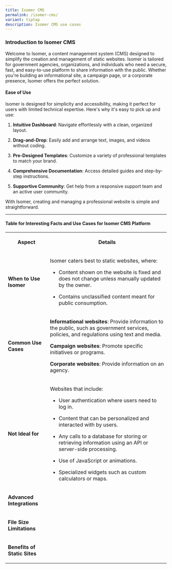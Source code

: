 ```yaml
---
title: Isomer CMS
permalink: /isomer-cms/
variant: tiptap
description: Isomer CMS use cases
---
```

<h3>Introduction to Isomer CMS</h3>
<p>Welcome to Isomer, a content management system (CMS) designed to simplify
the creation and management of static websites. Isomer is tailored for
government agencies, organizations, and individuals who need a secure,
fast, and easy-to-use platform to share information with the public. Whether
you're building an informational site, a campaign page, or a corporate
presence, Isomer offers the perfect solution.</p>
<h4>Ease of Use</h4>
<p>Isomer is designed for simplicity and accessibility, making it perfect
for users with limited technical expertise. Here's why it's easy to pick
up and use:</p>
<ol data-tight="true" class="tight">
<li>
<p><strong>Intuitive Dashboard</strong>: Navigate effortlessly with a clean,
organized layout.</p>
</li>
<li>
<p><strong>Drag-and-Drop</strong>: Easily add and arrange text, images, and
videos without coding.</p>
</li>
<li>
<p><strong>Pre-Designed Templates</strong>: Customize a variety of professional
templates to match your brand.</p>
</li>
<li>
<p><strong>Comprehensive Documentation</strong>: Access detailed guides and
step-by-step instructions.</p>
</li>
<li>
<p><strong>Supportive Community</strong>: Get help from a responsive support
team and an active user community.</p>
</li>
</ol>
<p>With Isomer, creating and managing a professional website is simple and
straightforward.</p>
<hr>
<h4>Table for Interesting Facts and Use Cases for Isomer CMS Platform</h4>
<table style="minWidth: 50px">
<colgroup>
<col>
<col>
</colgroup>
<tbody>
<tr>
<th rowspan="1" colspan="1">
<p>Aspect</p>
</th>
<th rowspan="1" colspan="1">
<p>Details</p>
</th>
</tr>
<tr>
<td rowspan="1" colspan="1">
<p><strong>When to Use Isomer</strong>
</p>
</td>
<td rowspan="1" colspan="1">
<p>Isomer caters best to static websites, where:</p>
<ul data-tight="true" class="tight">
<li>
<p>Content shown on the website is fixed and does not change unless manually
updated by the owner.</p>
</li>
<li>
<p>Contains unclassified content meant for public consumption.</p>
</li>
</ul>
</td>
</tr>
<tr>
<td rowspan="1" colspan="1">
<p><strong>Common Use Cases</strong>
</p>
</td>
<td rowspan="1" colspan="1">
<p><strong>Informational websites</strong>: Provide information to the public,
such as government services, policies, and regulations using text and media.</p>
<p><strong>Campaign websites</strong>: Promote specific initiatives or programs.</p>
<p><strong>Corporate websites</strong>: Provide information on an agency.</p>
</td>
</tr>
<tr>
<td rowspan="1" colspan="1">
<p><strong>Not Ideal for</strong>
</p>
</td>
<td rowspan="1" colspan="1">
<p>Websites that include:</p>
<ul data-tight="true" class="tight">
<li>
<p>User authentication where users need to log in.</p>
</li>
<li>
<p>Content that can be personalized and interacted with by users.</p>
</li>
<li>
<p>Any calls to a database for storing or retrieving information using an
API or server-side processing.</p>
</li>
<li>
<p>Use of JavaScript or animations.</p>
</li>
<li>
<p>Specialized widgets such as custom calculators or maps.</p>
</li>
</ul>
</td>
</tr>
<tr>
<td rowspan="1" colspan="1">
<p><strong>Advanced Integrations</strong>
</p>
</td>
<td rowspan="1" colspan="1">
<p></p>
</td>
</tr>
<tr>
<td rowspan="1" colspan="1">
<p><strong>File Size Limitations</strong>
</p>
</td>
<td rowspan="1" colspan="1">
<p></p>
</td>
</tr>
<tr>
<td rowspan="1" colspan="1">
<p><strong>Benefits of Static Sites</strong>
</p>
</td>
<td rowspan="1" colspan="1">
<p></p>
</td>
</tr>
</tbody>
</table>
<p></p>